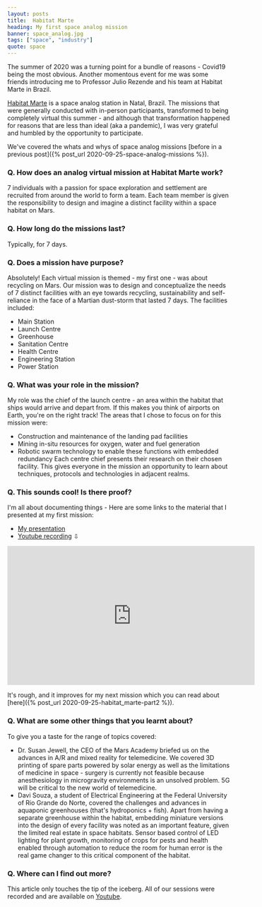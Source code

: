 ```yaml
---
layout: posts
title:  Habitat Marte
heading: My first space analog mission
banner: space_analog.jpg
tags: ["space", "industry"]
quote: space
---
```


The summer of 2020 was a turning point for a bundle of reasons - Covid19 being the most obvious. Another momentous event for me was some friends introducing me to Professor Julio Rezende and his team at Habitat Marte in Brazil. 

[Habitat Marte](<http://www.habitatmarte.com/>) is a space analog station in Natal, Brazil. The missions that were generally conducted with in-person participants, transformed to being completely virtual this summer - and although that transformation happened for reasons that are less than ideal (aka a pandemic), I was very grateful and humbled by the opportunity to participate. 

We've covered the whats and whys of space analog missions [before in a previous post]({% post_url 2020-09-25-space-analog-missions %}).

### Q. How does an analog virtual mission at Habitat Marte work?
7 individuals with a passion for space exploration and settlement are recruited from around the world to form a team. Each team member is given the responsibility to design and imagine a distinct facility within a space habitat on Mars. 

### Q. How long do the missions last?
Typically, for 7 days.

### Q. Does a mission have purpose?
Absolutely! Each virtual mission is themed - my first one - was about recycling on Mars. Our mission was to design and conceptualize the needs of 7 distinct facilities with an eye towards recycling, sustainability and self-reliance in the face of a Martian dust-storm that lasted 7 days. The facilities included:
* Main Station
* Launch Centre
* Greenhouse
* Sanitation Centre
* Health Centre
* Engineering Station
* Power Station

### Q. What was your role in the mission?
My role was the chief of the launch centre - an area within the habitat that ships would arrive and depart from. If this makes you think of airports on Earth, you're on the right track! The areas that I chose to focus on for this mission were:
* Construction and maintenance of the landing pad facilities
* Mining in-situ resources for oxygen, water and fuel generation
* Robotic swarm technology to enable these functions with embedded redundancy
Each centre chief presents their research on their chosen facility. This gives everyone in the mission an opportunity to learn about techniques, protocols and technologies in adjacent realms. 

### Q. This sounds cool! Is there proof?
I'm all about documenting things - Here are some links to the material that I presented at my first mission:
* [My presentation](https://drive.google.com/file/d/1pTrI9WQLP_bdtZDMExhG6S2QyblRRq3b/view?usp=sharing)
* [Youtube recording](https://www.youtube.com/watch?v=1kD_FpYEfxA)
&#8681;
<iframe width="560" height="315" src="https://www.youtube.com/embed/1kD_FpYEfxA" frameborder="0" allow="accelerometer; autoplay; clipboard-write; encrypted-media; gyroscope; picture-in-picture" allowfullscreen></iframe>

It's rough, and it improves for my next mission which you can read about [here]({% post_url 2020-09-25-habitat_marte-part2 %}). 

### Q. What are some other things that you learnt about?
To give you a taste for the range of topics covered:
* Dr. Susan Jewell, the CEO of the Mars Academy briefed us on the advances in A/R and mixed reality for telemedicine. We covered 3D printing of spare parts powered by solar energy as well as the limitations of medicine in space - surgery is currently not feasible because anesthesiology in microgravity environments is an unsolved problem. 5G will be critical to the new world of telemedicine. 
* Davi Souza, a student of Electrical Engineering at the Federal University of Rio Grande do Norte, covered the challenges and advances in aquaponic greenhouses (that's hydroponics + fish). Apart from having a separate greenhouse within the habitat, embedding miniature versions into the design of every facility was noted as an important feature, given the limited real estate in space habitats. Sensor based control of LED lighting for plant growth, monitoring of crops for pests and health enabled through automation to reduce the room for human error is the real game changer to this critical component of the habitat. 

### Q. Where can I find out more? 
This article only touches the tip of the iceberg. All of our sessions were recorded and are available on [Youtube](https://www.youtube.com/HabitatMarte). 
